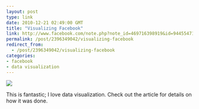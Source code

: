 ```yaml
---
layout: post
type: link
date: 2010-12-21 02:49:00 GMT
title: "Visualizing Facebook"
link: http://www.facebook.com/note.php?note_id=469716398919&id=9445547199
permalink: /post/2396349042/visualizing-facebook
redirect_from: 
  - /post/2396349042/visualizing-facebook
categories:
- facebook
- data visualization
---
```

<img src="http://sphotos.ak.fbcdn.net/hphotos-ak-snc4/hs1382.snc4/163413_479288597199_9445547199_5658562_14158417_n.jpg"/>

This is fantastic; I love data visualization. Check out the article for details on how it was done.

